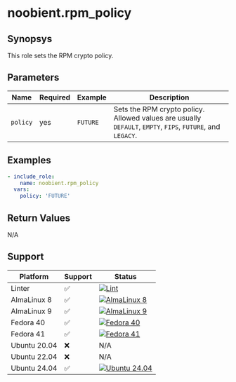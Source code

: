 # noobient.rpm_policy

## Synopsys

This role sets the RPM crypto policy.

## Parameters

| Name | Required | Example | Description |
|---|---|---|---|
| `policy` | yes | `FUTURE` | Sets the RPM crypto policy. Allowed values are usually `DEFAULT`, `EMPTY`, `FIPS`, `FUTURE`, and `LEGACY`. |

## Examples

```yml
- include_role:
    name: noobient.rpm_policy
  vars:
    policy: 'FUTURE'
```

## Return Values

N/A

## Support

| Platform | Support | Status |
|---|---|---|
| Linter | ✅ | [![Lint](https://github.com/noobient/ansible-galaxy-rpm_policy/actions/workflows/lint.yml/badge.svg)](https://github.com/noobient/ansible-galaxy-rpm_policy/actions/workflows/lint.yml) |
| AlmaLinux 8 | ✅ | [![AlmaLinux 8](https://github.com/noobient/ansible-galaxy-rpm_policy/actions/workflows/almalinux-8.yml/badge.svg)](https://github.com/noobient/ansible-galaxy-rpm_policy/actions/workflows/almalinux-8.yml) |
| AlmaLinux 9 | ✅ | [![AlmaLinux 9](https://github.com/noobient/ansible-galaxy-rpm_policy/actions/workflows/almalinux-9.yml/badge.svg)](https://github.com/noobient/ansible-galaxy-rpm_policy/actions/workflows/almalinux-9.yml) |
| Fedora 40 | ✅ | [![Fedora 40](https://github.com/noobient/ansible-galaxy-rpm_policy/actions/workflows/fedora-40.yml/badge.svg)](https://github.com/noobient/ansible-galaxy-rpm_policy/actions/workflows/fedora-40.yml) |
| Fedora 41 | ✅ | [![Fedora 41](https://github.com/noobient/ansible-galaxy-rpm_policy/actions/workflows/fedora-41.yml/badge.svg)](https://github.com/noobient/ansible-galaxy-rpm_policy/actions/workflows/fedora-41.yml) |
| Ubuntu 20.04 | ❌ | N/A |
| Ubuntu 22.04 | ❌ | N/A |
| Ubuntu 24.04 | ✅ | [![Ubuntu 24.04](https://github.com/noobient/ansible-galaxy-rpm_policy/actions/workflows/ubuntu-24.04.yml/badge.svg)](https://github.com/noobient/ansible-galaxy-rpm_policy/actions/workflows/ubuntu-24.04.yml) |
